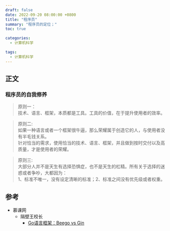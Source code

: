```yaml
---
draft: false
date: 2022-09-20 08:00:00 +0800
title: "程序员"
summary: "程序员的定位；"
toc: true

categories:
  - 计算机科学

tags:
  - 计算机科学
---
```


## 正文

### 程序员的自我修养

> 原则一：<br/>
> 技术、语言、框架，本质都是工具。工具的价值，在于提升使用者的效率。

> 原则二:<br/>
> 如果一种语言或者一个框架很牛逼，那么荣耀属于创造它的人，与使用者没有半毛钱关系。<br/>
> 针对恰当的需求，使用恰当的技术、语言、框架，并且做到按时交付以及高质量，才是使用者的荣耀。

> 原则三:<br/>
> 大部分人并不是天生有选择恐惧症，也不是天生的杠精。所有关于选择的迷惑或者争吵，大都因为：<br/>
> 1、标准不唯一，没有设定清晰的标准；2、标准之间没有优先级或者权重。

## 参考

- 慕课网
    - 隔壁王校长
        - [Go语言框架：Beego vs Gin](https://www.imooc.com/learn/602)
